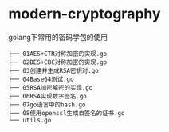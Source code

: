 # modern-cryptography
golang下常用的密码学包的使用
```
├── 01AES+CTR对称加密的实现.go
├── 02DES+CBC对称加密的实现.go
├── 03创建并生成RSA密钥对.go
├── 04Base64测试.go
├── 05RSA加密解密的实现.go
├── 06RSA实现数字签名.go
├── 07go语言中的hash.go
├── 08使用openssl生成自签名的证书.go
└── utils.go
```
